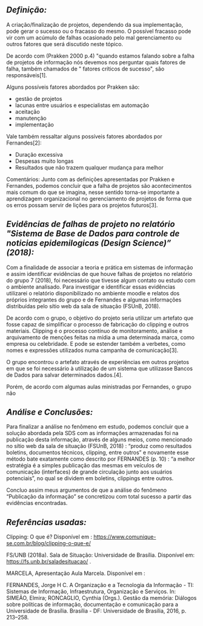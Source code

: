 


## *Definição:*


A criação/finalização de projetos, dependendo da sua implementação, pode gerar o sucesso ou o fracasso do mesmo. O possível fracasso pode vir com um acúmulo de falhas ocasionado pelo mal gerenciamento ou outros fatores que será discutido neste tópico.

De acordo com (Prakken 2000 p.4) "quando estamos falando sobre a falha de projetos de informação nós devemos nos perguntar quais fatores de falha, também chamados de " fatores críticos de sucesso", são responsáveis[1]. 

Alguns possíveis fatores abordados por Prakken são:
 - gestão de projetos
 - lacunas entre usuários e especialistas em automação
 - aceitação
 - manutenção
 - implementação
 
Vale também ressaltar alguns possíveis fatores abordados por Fernandes[2]:
 - Duração excessiva  
 - Despesas muito longas  
 - Resultados que não trazem qualquer mudança para melhor
 


Comentários: Junto com as definições apresentadas por Prakken e Fernandes, podemos concluir que a falha de projetos são acontecimentos mais comum do que se imagina, nesse sentido torna-se importante a aprendizagem organizacional no gerenciamento de projetos de forma que os erros possam servir de lições para os projetos futuros[3].




## *Evidências de falhas de projeto  no relatório "Sistema de Base de Dados para controle de noticias epidemilogicas (Design Science)” (2018):*

 Com a finalidade de associar a teoria e prática em sistemas de informação e assim identificar evidências de que houve falhas de projetos no relatório do grupo 7 (2018),  foi necessário que tivesse algum contato ou estudo com o ambiente analisado. Para investigar e identificar essas evidências utilizarei o relatório disponibilizado no ambiente moodle e relatos dos próprios integrantes do grupo e de Fernandes e algumas informações distribuídas pelo sítio web da sala de situação (FSUnB, 2018).

De acordo com o grupo, o objetivo do projeto seria utilizar um artefato que  fosse capaz de simplificar o processo de fabricação do clipping e outros materiais. Clipping é o processo contínuo de monitoramento, análise e arquivamento de menções feitas na mídia a uma determinada marca, como empresa ou celebridade. E pode se estender também a verbetes, como nomes e expressões utilizados numa campanha de comunicação[3].

O grupo encontrou o artefato através de experiências em outros projetos em que se foi necessário à utilização de um sistema que utilizasse Bancos  de Dados para salvar determinados dados.[4]. 

Porém, de acordo com algumas aulas ministradas por Fernandes, o grupo não







## *Análise e Conclusões:*



Para finalizar a análise no fenômeno em estudo, podemos concluir que a solução abordada pela SDS com as informações armazenadas foi na publicação desta informação, através de alguns meios, como mencionado no sítio web da sala de situação (FSUnB, 2018) : “produz como resultados boletins, documentos técnicos, clipping, entre outros” e novamente esse método bate exatamente como descrito por FERNANDES (p. 10) : “a melhor estratégia é a simples publicação das mesmas em veículos de comunicação (interfaces) de grande circulação junto aos usuários potenciais”, no qual se dividem em boletins, clippings entre outros. 

Concluo assim meus argumentos de que a análise do fenômeno “Publicação da informação” se concretizou com total sucesso a partir das evidências encontradas. 





## *Referências usadas:*



Clipping: O que é? Disponível em : https://www.comunique-se.com.br/blog/clipping-o-que-e/

 FS/UNB (2018a). Sala de Situação: Universidade de Brasília. Disponível em: https://fs.unb.br/saladesituacao/ . 
 
MARCELA, Apresentação Aula Marcela. Disponível em : 

FERNANDES, Jorge H C. A Organização e a Tecnologia da Informação - TI: Sistemas de Informação, Infraestrutura, Organização e Serviços. In: SIMEÃO, Elmira; RONCAGLIO, Cynthia (Orgs.). Gestão da memória:  Diálogos sobre políticas de informação, documentação e comunicação para a Universidade de Brasília. Brasília - DF: Universidade de Brasília, 2016, p. 213–258. 

 
<!--stackedit_data:
eyJoaXN0b3J5IjpbLTUyODk5NjU0NywtNjYzMjEyNDI1LDE2OD
Q3NTkyOTMsMTM4NDUzMTI0MywxNDEyNDEwNTk3LDY2NDE4MDUx
MF19
-->